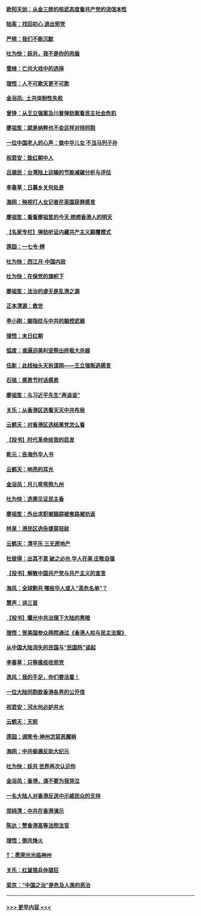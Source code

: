 #### [欧阳天剑：从金三胖的核武态度看共产党的流氓本性](../pages/nsc993/n11702238.md?t=12060101) 
#### [陆客：找回初心 退出邪党](../pages/nsc993/n11702213.md?t=12060101) 
#### [严晓：我们不能沉默](../pages/nsc993/n11702110.md?t=12060101) 
#### [吐为快：妖共，我不是你的肉盾](../pages/nsc993/n11701366.md?t=12060101) 
#### [雪绮：亡共大戏中的选择](../pages/nsc993/n11699922.md?t=12060101) 
#### [理悟：人不可欺天更不可欺](../pages/nsc993/n11699657.md?t=12060101) 
#### [金浴凤:  土共体制性失败](../pages/nsc993/n11699361.md?t=12060101) 
#### [曾铮：从王立强案及川普弹劾案看民主社会危机](../pages/nsc993/n11699318.md?t=12060101) 
#### [廖祖笙：就是纳粹也不会这样对待同胞](../pages/nsc993/n11697658.md?t=12060101) 
#### [一位中国老人的心声：做中华儿女 不当马列子孙](../pages/nsc993/n11697525.md?t=12060101) 
#### [祝君安：致红朝中人](../pages/nsc993/n11697518.md?t=12060101) 
#### [吕锡民：台湾陆上运输的节能减碳分析与评估](../pages/nsc993/n11694983.md?t=12060101) 
#### [李春草：日暮乡关何处是](../pages/nsc993/n11694805.md?t=12060101) 
#### [海网：殃视打人女记者在英国获罪感言](../pages/nsc993/n11693832.md?t=12060101) 
#### [廖祖笙：看看廖祖笙的今天 想想香港人的明天](../pages/nsc993/n11693707.md?t=12060101) 
#### [【名家专栏】弹劾听证内藏共产主义颠覆模式](../pages/nsc993/n11693563.md?t=12060101) 
#### [莲园：一七令‧辨](../pages/nsc993/n11692558.md?t=12060101) 
#### [吐为快：西江月·中国内政](../pages/nsc993/n11692071.md?t=12060101) 
#### [吐为快：在保党的旗帜下](../pages/nsc993/n11691188.md?t=12060101) 
#### [廖祖笙：法治的虚无是乱港之源](../pages/nsc993/n11690605.md?t=12060101) 
#### [正本清源：救世](../pages/nsc993/n11689134.md?t=12060101) 
#### [李小刚：脑指纹与中共的脑控武器](../pages/nsc993/n11688900.md?t=12060101) 
#### [理悟：末日红朝](../pages/nsc993/n11688829.md?t=12060101) 
#### [弧度：谁逼迫美利坚祭出终极大杀器](../pages/nsc993/n11688735.md?t=12060101) 
#### [伍新：此线抽头天拆谍网——王立强叛逃感言](../pages/nsc993/n11687981.md?t=12060101) 
#### [石铭：感恩节时话感恩](../pages/nsc993/n11687568.md?t=12060101) 
#### [廖祖笙：与习近平先生“再谈谈”](../pages/nsc993/n11687005.md?t=12060101) 
#### [关乐：从香港区选看天灭中共布局](../pages/nsc993/n11686647.md?t=12060101) 
#### [云鹤天：对香港区选结果党怎么看](../pages/nsc993/n11686216.md?t=12060101) 
#### [【投书】时代革命给我的启发](../pages/nsc993/n11684287.md?t=12060101) 
#### [乾元：告海外华人书](../pages/nsc993/n11684044.md?t=12060101) 
#### [云鹤天：响亮的耳光](../pages/nsc993/n11684254.md?t=12060101) 
#### [金浴凤：月儿弯弯照九州](../pages/nsc993/n11684231.md?t=12060101) 
#### [吐为快：选票见证民主香](../pages/nsc993/n11684206.md?t=12060101) 
#### [廖祖笙：外出求职被跟踪被套路被劝返](../pages/nsc993/n11683874.md?t=12060101) 
#### [林泉：港民区选告捷莫轻敌](../pages/nsc993/n11683930.md?t=12060101) 
#### [云鹤天：清平乐 三无房地产](../pages/nsc993/n11681521.md?t=12060101) 
#### [杜彼得：出其不意 破之必也 华人在美 庄敬自强](../pages/nsc993/n11679554.md?t=12060101) 
#### [【投书】解散中国共产党与共产主义的宣言](../pages/nsc993/n11679177.md?t=12060101) 
#### [海风：全球剿共 哪些华人或入“高危名单”？](../pages/nsc993/n11678617.md?t=12060101) 
#### [慧声：诗三首](../pages/nsc993/n11678848.md?t=12060101) 
#### [【投书】曝光中共治理下大陆的黑暗](../pages/nsc993/n11678674.md?t=12060101) 
#### [理悟：贺美国参众两院通过《香港人权与民主法案》](../pages/nsc993/n11678104.md?t=12060101) 
#### [从中国大陆消失的民国与“民国热”谈起](../pages/nsc993/n11678075.md?t=12060101) 
#### [李春草：只等瘟疫收邪党](../pages/nsc993/n11677308.md?t=12060101) 
#### [逸风：我的手足，你们要活着！](../pages/nsc993/n11676352.md?t=12060101) 
#### [一位大陆同胞致香港各界的公开信](../pages/nsc993/n11675761.md?t=12060101) 
#### [祝君安：河水何必妒井水](../pages/nsc993/n11675746.md?t=12060101) 
#### [云鹤天：天怒](../pages/nsc993/n11675718.md?t=12060101) 
#### [莲园：调笑令‧神州怎容恶魔祸](../pages/nsc993/n11675648.md?t=12060101) 
#### [海网：中共偷袭反助大纪元](../pages/nsc993/n11673515.md?t=12060101) 
#### [吐为快：妖共 世界再次认识你](../pages/nsc993/n11673506.md?t=12060101) 
#### [金浴凤：香港，请不要为我哭泣](../pages/nsc993/n11673248.md?t=12060101) 
#### [一名大陆人对香港反送中示威民众的支持](../pages/nsc993/n11672615.md?t=12060101) 
#### [郑纯清：中共在香港演示](../pages/nsc993/n11670539.md?t=12060101) 
#### [陈达：赞香港高等法院法官](../pages/nsc993/n11669542.md?t=12060101) 
#### [理悟：倒共烽火](../pages/nsc993/n11668844.md?t=12060101) 
#### [T：愿荣光光临神州](../pages/nsc993/n11668421.md?t=12060101) 
#### [关乐：红鼠狼兵休猖狂](../pages/nsc993/n11668378.md?t=12060101) 
#### [梁京：“中国之治”是危及人类的恶治](../pages/nsc993/n11668328.md?t=12060101) 

----
#### [ >>> 更早内容 <<< ](../indexes/nsc993-earlier.md)
